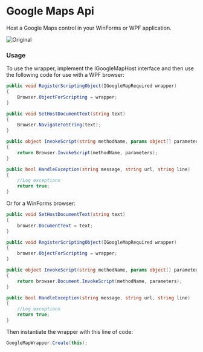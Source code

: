 # Google Maps Api
Host a Google Maps control in your WinForms or WPF application.

![Original](http://mchall.github.io/Images/GoogleMapsApi/googlemaps.png)

### Usage ###

To use the wrapper, implement the IGoogleMapHost interface and then use the following code for use with a WPF browser:

```C#
public void RegisterScriptingObject(IGoogleMapRequired wrapper)
{
    Browser.ObjectForScripting = wrapper;
}

public void SetHostDocumentText(string text)
{
    Browser.NavigateToString(text);
}

public object InvokeScript(string methodName, params object[] parameters)
{
    return Browser.InvokeScript(methodName, parameters);
}

public bool HandleException(string message, string url, string line)
{
    //Log exceptions
    return true;
}
```

Or for a WinForms browser:

```C#
public void SetHostDocumentText(string text)
{
    browser.DocumentText = text;
}

public void RegisterScriptingObject(IGoogleMapRequired wrapper)
{
    browser.ObjectForScripting = wrapper;
}

public object InvokeScript(string methodName, params object[] parameters)
{
    return browser.Document.InvokeScript(methodName, parameters);
}

public bool HandleException(string message, string url, string line)
{
    //Log exceptions
    return true;
}
```

Then instantiate the wrapper with this line of code:

```C#
GoogleMapWrapper.Create(this);
```
